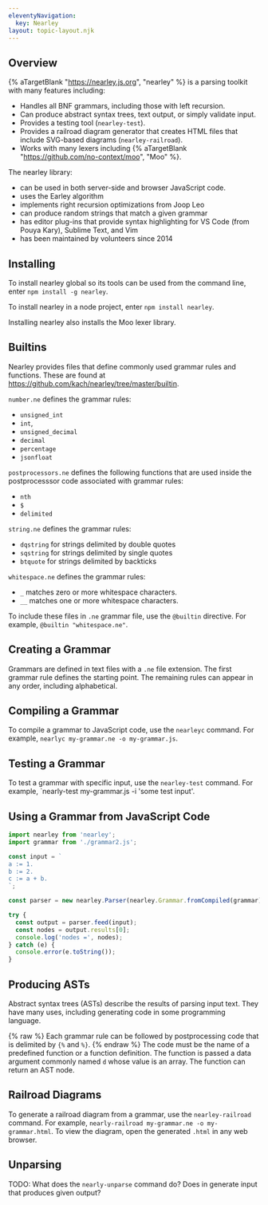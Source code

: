 ```yaml
---
eleventyNavigation:
  key: Nearley
layout: topic-layout.njk
---
```


<style>
  img {
    border: 1px solid gray;
  }
</style>

## Overview

{% aTargetBlank "https://nearley.js.org", "nearley" %}
is a parsing toolkit with many features including:

- Handles all BNF grammars, including those with left recursion.
- Can produce abstract syntax trees, text output, or simply validate input.
- Provides a testing tool (`nearley-test`).
- Provides a railroad diagram generator that creates HTML files
  that include SVG-based diagrams (`nearley-railroad`).
- Works with many lexers including
  {% aTargetBlank "https://github.com/no-context/moo", "Moo" %}.

The nearley library:

- can be used in both server-side and browser JavaScript code.
- uses the Earley algorithm
- implements right recursion optimizations from Joop Leo
- can produce random strings that match a given grammar
- has editor plug-ins that provide syntax highlighting
  for VS Code (from Pouya Kary), Sublime Text, and Vim
- has been maintained by volunteers since 2014

## Installing

To install nearley global so its tools can be used from the command line,
enter `npm install -g nearley`.

To install nearley in a node project, enter `npm install nearley`.

Installing nearley also installs the Moo lexer library.

## Builtins

Nearley provides files that define commonly used grammar rules and functions.
These are found at https://github.com/kach/nearley/tree/master/builtin.

`number.ne` defines the grammar rules:

- `unsigned_int`
- `int`,
- `unsigned_decimal`
- `decimal`
- `percentage`
- `jsonfloat`

`postprocessors.ne` defines the following functions that are used
inside the postprocesssor code associated with grammar rules:

- `nth`
- `$`
- `delimited`

`string.ne` defines the grammar rules:

- `dqstring` for strings delimited by double quotes
- `sqstring` for strings delimited by single quotes
- `btquote` for strings delimited by backticks

`whitespace.ne` defines the grammar rules:

- `_` matches zero or more whitespace characters.
- `__` matches one or more whitespace characters.

To include these files in `.ne` grammar file, use the `@builtin` directive.
For example, `@builtin "whitespace.ne"`.

## Creating a Grammar

Grammars are defined in text files with a `.ne` file extension.
The first grammar rule defines the starting point.
The remaining rules can appear in any order, including alphabetical.

## Compiling a Grammar

To compile a grammar to JavaScript code, use the `nearleyc` command.
For example, `nearlyc my-grammar.ne -o my-grammar.js`.

## Testing a Grammar

To test a grammar with specific input,
use the `nearley-test` command.
For example, `nearly-test my-grammar.js -i 'some test input'.

## Using a Grammar from JavaScript Code

```js
import nearley from 'nearley';
import grammar from './grammar2.js';

const input = `
a := 1.
b := 2.
c := a + b.
`;

const parser = new nearley.Parser(nearley.Grammar.fromCompiled(grammar));

try {
  const output = parser.feed(input);
  const nodes = output.results[0];
  console.log('nodes =', nodes);
} catch (e) {
  console.error(e.toString());
}
```

## Producing ASTs

Abstract syntax trees (ASTs) describe the results of parsing input text.
They have many uses, including generating code in some programming language.

{% raw %}
Each grammar rule can be followed by postprocessing code
that is delimited by `{%` and `%}`.
{% endraw %}
The code must be the name of a predefined function or a function definition.
The function is passed a data argument commonly named `d`
whose value is an array.
The function can return an AST node.

## Railroad Diagrams

To generate a railroad diagram from a grammar,
use the `nearley-railroad` command.
For example, `nearly-railroad my-grammar.ne -o my-grammar.html`.
To view the diagram, open the generated `.html` in any web browser.

## Unparsing

TODO: What does the `nearly-unparse` command do?
Does in generate input that produces given output?
